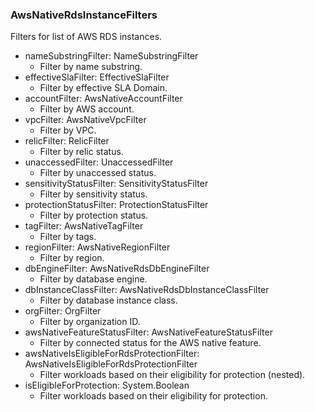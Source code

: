 ### AwsNativeRdsInstanceFilters
Filters for list of AWS RDS instances.

- nameSubstringFilter: NameSubstringFilter
  - Filter by name substring.
- effectiveSlaFilter: EffectiveSlaFilter
  - Filter by effective SLA Domain.
- accountFilter: AwsNativeAccountFilter
  - Filter by AWS account.
- vpcFilter: AwsNativeVpcFilter
  - Filter by VPC.
- relicFilter: RelicFilter
  - Filter by relic status.
- unaccessedFilter: UnaccessedFilter
  - Filter by unaccessed status.
- sensitivityStatusFilter: SensitivityStatusFilter
  - Filter by sensitivity status.
- protectionStatusFilter: ProtectionStatusFilter
  - Filter by protection status.
- tagFilter: AwsNativeTagFilter
  - Filter by tags.
- regionFilter: AwsNativeRegionFilter
  - Filter by region.
- dbEngineFilter: AwsNativeRdsDbEngineFilter
  - Filter by database engine.
- dbInstanceClassFilter: AwsNativeRdsDbInstanceClassFilter
  - Filter by database instance class.
- orgFilter: OrgFilter
  - Filter by organization ID.
- awsNativeFeatureStatusFilter: AwsNativeFeatureStatusFilter
  - Filter by connected status for the AWS native feature.
- awsNativeIsEligibleForRdsProtectionFilter: AwsNativeIsEligibleForRdsProtectionFilter
  - Filter workloads based on their eligibility for protection (nested).
- isEligibleForProtection: System.Boolean
  - Filter workloads based on their eligibility for protection.
